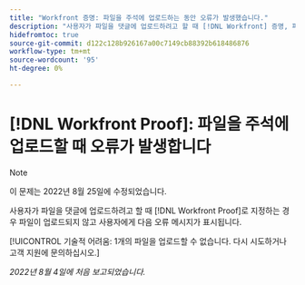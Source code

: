 ```yaml
---
title: "Workfront 증명: 파일을 주석에 업로드하는 동안 오류가 발생했습니다."
description: "사용자가 파일을 댓글에 업로드하려고 할 때 [!DNL Workfront] 증명, 파일이 업로드되지 않으며 사용자에게 오류 메시지가 표시됩니다."
hidefromtoc: true
source-git-commit: d122c128b926167a00c7149cb88392b618486876
workflow-type: tm+mt
source-wordcount: '95'
ht-degree: 0%

---
```



# [!DNL Workfront Proof]: 파일을 주석에 업로드할 때 오류가 발생합니다

>[!NOTE]
>
>이 문제는 2022년 8월 25일에 수정되었습니다.

사용자가 파일을 댓글에 업로드하려고 할 때 [!DNL Workfront Proof]로 지정하는 경우 파일이 업로드되지 않고 사용자에게 다음 오류 메시지가 표시됩니다.

[!UICONTROL 기술적 어려움: 1개의 파일을 업로드할 수 없습니다. 다시 시도하거나 고객 지원에 문의하십시오.]

_2022년 8월 4일에 처음 보고되었습니다._

